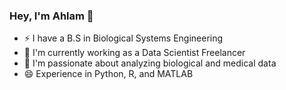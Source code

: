 ### Hey, I'm Ahlam 👋

- ⚡  I have a B.S in Biological Systems Engineering
- 🔭 I'm currently working as a Data Scientist Freelancer
- 🌱 I'm passionate about analyzing biological and medical data
- 😄 Experience in Python, R, and MATLAB
